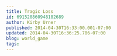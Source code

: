 ```yaml
---
title: Tragic Loss
id: 691520860948182689
author: Kirby Urner
published: 2014-04-30T16:33:00.001-07:00
updated: 2014-04-30T16:36:25.786-07:00
blog: world_game
tags: 
---
```



